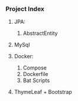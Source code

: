 ### Project Index 

1. JPA:
   1. AbstractEntity
   

2. MySql
   

3. Docker:
   1. Compose
   2. Dockerfile
   3. Bat Scripts


4. ThymeLeaf + Bootstrap